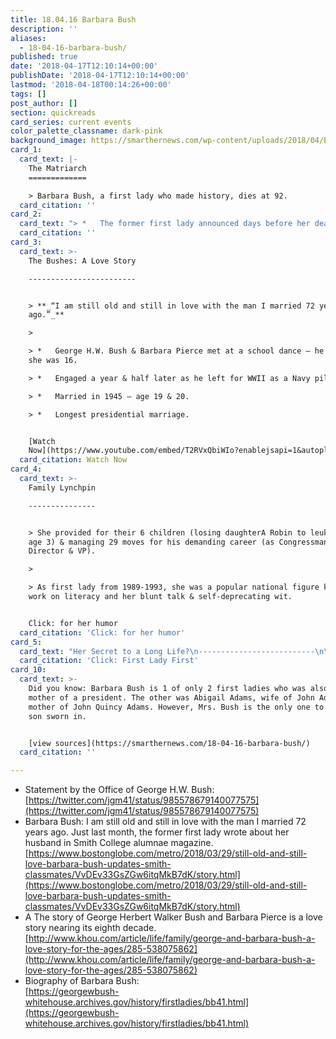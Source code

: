 ```yaml
---
title: 18.04.16 Barbara Bush
description: ''
aliases:
  - 18-04-16-barbara-bush/
published: true
date: '2018-04-17T12:10:14+00:00'
publishDate: '2018-04-17T12:10:14+00:00'
lastmod: '2018-04-18T00:14:26+00:00'
tags: []
post_author: []
section: quickreads
card_series: current events
color_palette_classname: dark-pink
background_image: https://smarthernews.com/wp-content/uploads/2018/04/Barbara_Bush_portrait.jpg
card_1:
  card_text: |-
    The Matriarch
    =============

    > Barbara Bush, a first lady who made history, dies at 92.
  card_citation: ''
card_2:
  card_text: "> *   The former first lady announced days before her death she planned to no longer seek medical treatment.\n> *   No specific illness disclosed, had thyroid condition for decades.\n> \n> _‘It will not surprise those who know her that Barbara Bush has been a rock in the face of her failing health, worrying not for herself a\x14 thanks to her abiding faith a\x14 but for others.”  \n> _Jim McGrath, Bush Spokesman"
  card_citation: ''
card_3:
  card_text: >-
    The Bushes: A Love Story

    ------------------------


    > **_“I am still old and still in love with the man I married 72 years
    ago.”_**

    > 

    > *   George H.W. Bush & Barbara Pierce met at a school dance – he was 17 &
    she was 16.

    > *   Engaged a year & half later as he left for WWII as a Navy pilot.

    > *   Married in 1945 – age 19 & 20.

    > *   Longest presidential marriage.


    [Watch
    Now](https://www.youtube.com/embed/T2RVxQbiWIo?enablejsapi=1&autoplay=1&rel=0)
  card_citation: Watch Now
card_4:
  card_text: >-
    Family Lynchpin

    ---------------


    > She provided for their 6 children (losing daughterA Robin to leukemia at
    age 3) & managing 29 moves for his demanding career (as Congressman, CIA
    Director & VP).

    > 

    > As first lady from 1989-1993, she was a popular national figure known for
    work on literacy and her blunt talk & self-deprecating wit.


    Click: for her humor
  card_citation: 'Click: for her humor'
card_5:
  card_text: "Her Secret to a Long Life?\n--------------------------\n\n> “I have had great medical care and more operations than you would believe. I’m not sure God will recognize me; I have so many new body parts!”\n> \n> “Also, George Bush has given me the world. He is the best a\x14 thoughtful and loving.”\n\nClick: First Lady First"
  card_citation: 'Click: First Lady First'
card_10:
  card_text: >-
    Did you know: Barbara Bush is 1 of only 2 first ladies who was also the
    mother of a president. The other was Abigail Adams, wife of John Adams &
    mother of John Quincy Adams. However, Mrs. Bush is the only one to see her
    son sworn in.


    [view sources](https://smarthernews.com/18-04-16-barbara-bush/)
  card_citation: ''

---
```

*   Statement by the Office of George H.W. Bush:  
    [https://twitter.com/jgm41/status/985578679140077575](https://twitter.com/jgm41/status/985578679140077575)
*   Barbara Bush: I am still old and still in love with the man I married 72 years ago. Just last month, the former first lady wrote about her husband in Smith College alumnae magazine.  
    [https://www.bostonglobe.com/metro/2018/03/29/still-old-and-still-love-barbara-bush-updates-smith-classmates/VvDEv33GsZGw6itqMkB7dK/story.html](https://www.bostonglobe.com/metro/2018/03/29/still-old-and-still-love-barbara-bush-updates-smith-classmates/VvDEv33GsZGw6itqMkB7dK/story.html)
*   A The story of George Herbert Walker Bush and Barbara Pierce is a love story nearing its eighth decade.  
    [http://www.khou.com/article/life/family/george-and-barbara-bush-a-love-story-for-the-ages/285-538075862](http://www.khou.com/article/life/family/george-and-barbara-bush-a-love-story-for-the-ages/285-538075862)
*   Biography of Barbara Bush:  
    [https://georgewbush-whitehouse.archives.gov/history/firstladies/bb41.html](https://georgewbush-whitehouse.archives.gov/history/firstladies/bb41.html)